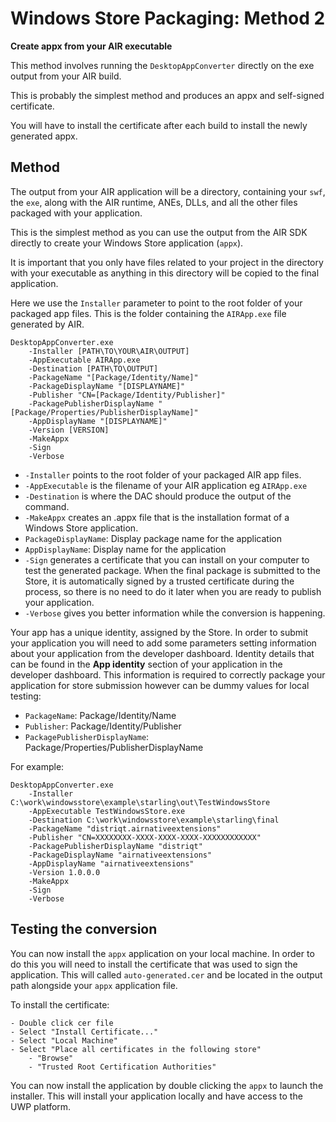 
# Windows Store Packaging: Method 2

**Create appx from your AIR executable**

This method involves running the `DesktopAppConverter` directly on the exe output from your AIR build.

This is probably the simplest method and produces an appx and self-signed certificate. 

You will have to install the certificate after each build to install the newly generated appx.



## Method

The output from your AIR application will be a directory, containing your `swf`, the `exe`, 
along with the AIR runtime, ANEs, DLLs, and all the other files packaged with your application.

This is the simplest method as you can use the output from the AIR SDK directly to create your Windows Store application (`appx`).

It is important that you only have files related to your project in the directory with your executable as anything in this directory will be copied to the final application. 

Here we use the `Installer` parameter to point to the root folder of your packaged app files. This is the folder containing the `AIRApp.exe` file generated by AIR.

```
DesktopAppConverter.exe 
    -Installer [PATH\TO\YOUR\AIR\OUTPUT] 
    -AppExecutable AIRApp.exe 
    -Destination [PATH\TO\OUTPUT] 
    -PackageName "[Package/Identity/Name]" 
    -PackageDisplayName "[DISPLAYNAME]" 
    -Publisher "CN=[Package/Identity/Publisher]"
    -PackagePublisherDisplayName "[Package/Properties/PublisherDisplayName]" 
    -AppDisplayName "[DISPLAYNAME]" 
    -Version [VERSION] 
    -MakeAppx 
    -Sign 
    -Verbose
```

- `-Installer` points to the root folder of your packaged AIR app files.
- `-AppExecutable` is the filename of your AIR application eg `AIRApp.exe`
- `-Destination` is where the DAC should produce the output of the command.
- `-MakeAppx` creates an .appx file that is the installation format of a Windows Store application.
- `PackageDisplayName`: Display package name for the application
- `AppDisplayName`: Display name for the application
- `-Sign` generates a certificate that you can install on your computer to test the generated package. When the final package is submitted to the Store, it is automatically signed by a trusted certificate during the process, so there is no need to do it later when you are ready to publish your application.
- `-Verbose` gives you better information while the conversion is happening.


Your app has a unique identity, assigned by the Store. In order to submit your application you will need to add some parameters setting information about your application from the developer dashboard. Identity details that can be found in the **App identity** section of your application in the developer dashboard. This information is required to correctly package your application for store submission however can be dummy values for local testing:

- `PackageName`: Package/Identity/Name
- `Publisher`: Package/Identity/Publisher
- `PackagePublisherDisplayName`: Package/Properties/PublisherDisplayName	


For example:

```
DesktopAppConverter.exe 
    -Installer C:\work\windowsstore\example\starling\out\TestWindowsStore
    -AppExecutable TestWindowsStore.exe 
    -Destination C:\work\windowsstore\example\starling\final
    -PackageName "distriqt.airnativeextensions" 
    -Publisher "CN=XXXXXXXX-XXXX-XXXX-XXXX-XXXXXXXXXXXX" 
    -PackagePublisherDisplayName "distriqt" 
    -PackageDisplayName "airnativeextensions" 
    -AppDisplayName "airnativeextensions" 
    -Version 1.0.0.0 
    -MakeAppx 
    -Sign 
    -Verbose
 ```



## Testing the conversion

You can now install the `appx` application on your local machine. In order to do this you will need to install the certificate that was used to sign the application. This will called `auto-generated.cer` and be located in the output path alongside your `appx` application file. 


To install the certificate:

    - Double click cer file
    - Select "Install Certificate..."
    - Select "Local Machine"
    - Select "Place all certificates in the following store"
        - "Browse"
        - "Trusted Root Certification Authorities"

You can now install the application by double clicking the `appx` to launch the installer. This will install your application locally and have access to the UWP platform.



